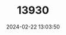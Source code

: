 ---
title: "13930"
category: "Murexia longicaudata"
draft: false
date: 2024-02-22 13:03:50
languages:
  French: ["Rat Marsupial À Poil Ras"]
  English: ["Short-furred Dasyure"]
---
